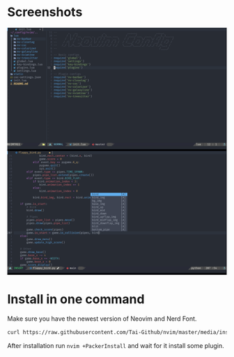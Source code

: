 # Screenshots

<img align="center" src="media/screenshots/screenshot1.png"/>
<img align="center" src="media/screenshots/screenshot2.png"/>

# Install in one command

Make sure you have the newest version of Neovim and Nerd Font.

```bash
curl https://raw.githubusercontent.com/Tai-Github/nvim/master/media/installer/install.sh | bash
```
After installation run `nvim +PackerInstall` and wait for it install some plugin.
